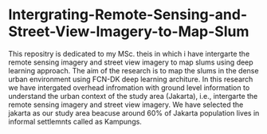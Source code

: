 # Intergrating-Remote-Sensing-and-Street-View-Imagery-to-Map-Slum
This repositry is dedicated to my MSc. theis in which i have intergarte the remote sensing imagery and street view imagery to map slums using deep learning approach.
The aim of the research is to map the slums in the dense urban environment using FCN-DK deep learning architure. In this research we have intergated overhead infromation with ground level information to understand the urban context of the study area (Jakarta), i.e., intergarte the remote sensing imagery and street view imagery.
We have selected the jakarta as our study area beacuse around 60% of Jakarta population lives in informal settlemnts called as Kampungs.
